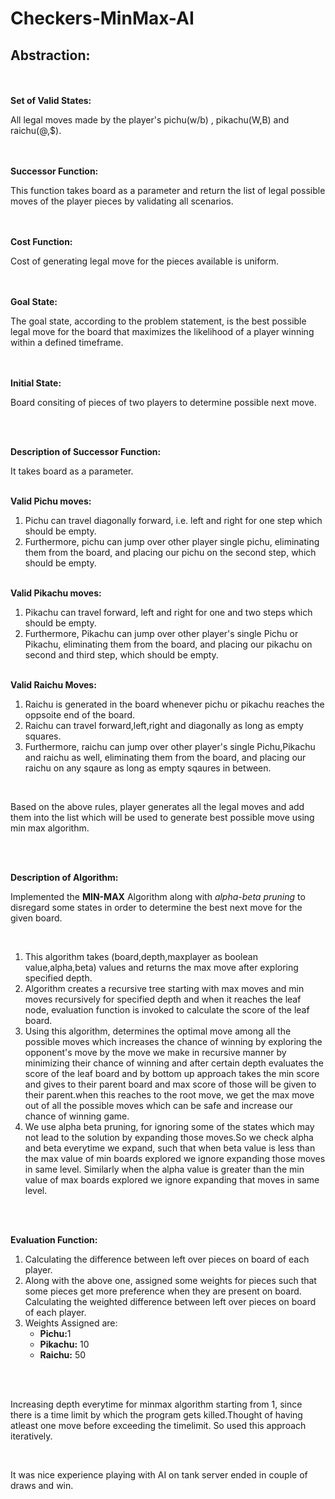 # Checkers-MinMax-AI
 
<h2>Abstraction:</h2><br><br>
<b>Set of Valid States: </b>
<p>All legal moves made by the player's pichu(w/b) , pikachu(W,B) and raichu(@,$).</p><br><br>
<b>Successor Function:</b>
<p>This function takes board as a parameter and return the list of legal possible moves of the player pieces by validating all scenarios.</p><br><br>
<b>Cost Function:</b>
<p>Cost of generating legal move for the pieces available is uniform.</p><br><br>
<b>Goal State:</b>
<p>The goal state, according to the problem statement, is the best possible legal move for the board that maximizes the likelihood of a player winning within a defined timeframe.</p><br><br>
<b>Initial State:</b>
<p>Board consiting of pieces of two players to determine possible next move.</p><br><br>

<b>Description of Successor Function:</b><br>
<p>It takes board as a parameter.</p><br>
<b>Valid Pichu moves:</b>
<ol>
<li>Pichu can travel diagonally forward, i.e. left and right for one step which should be empty.</li>
<li>Furthermore, pichu can jump over other player single pichu, eliminating them from the board, and placing our pichu on the second step, which should be empty.</li>
</ol><br>
<b>Valid Pikachu moves:</b>
<ol>
<li>Pikachu can travel forward, left and right for one and two steps which should be empty.</li>
<li>Furthermore, Pikachu can jump over other player's single Pichu or Pikachu, eliminating them from the board, and placing our pikachu on second and third step, which should be empty.</li>
</ol><br>
<b>Valid Raichu Moves:</b>
<ol>
<li>Raichu is generated in the board whenever pichu or pikachu reaches the oppsoite end of the board.</li>
<li>Raichu can travel forward,left,right and diagonally as long as empty squares.</li>
<li>Furthermore, raichu can jump over other player's single Pichu,Pikachu and raichu as well, eliminating them from the board, and placing our raichu on any sqaure as long as empty sqaures in between.</li>
</ol>
<br>
<p>Based on the above rules, player generates all the legal moves and add them into the list which will be used to generate best possible move using min max algorithm.</p><br><br> 


<b>Description of Algorithm:</b><br>
<p>Implemented the <b>MIN-MAX</b> Algorithm along with <i>alpha-beta pruning</i> to disregard some states in order to determine the best next move for the given board.</p><br>
<ol>
<li>This algorithm takes (board,depth,maxplayer as boolean value,alpha,beta) values and returns the max move after exploring specified depth.</li>
<li>Algorithm creates a recursive tree starting with max moves and min moves recursively for specified depth and when it reaches the leaf node, evaluation function is invoked to calculate the score of the leaf board.</li>
<li>Using this algorithm, determines the optimal move among all the possible moves which increases the chance of winning by exploring the opponent's move by the move we make in recursive manner by minimizing their chance of winning and after certain depth evaluates the score of the leaf board and by bottom up approach takes the min score and gives to their parent board and max score of those will be given to their parent.when this reaches to the root move, we get the max move out of all the possible moves which can be safe and increase our chance of winning game.</li>
<li>We use alpha beta pruning, for ignoring some of the states which may not lead to the solution by expanding those moves.So we check alpha and beta everytime we expand, such that when beta value is less than the max value of min boards explored we ignore expanding those moves in same level.
Similarly when the alpha value is greater than the min value of max boards explored we ignore expanding that moves in same level.</li>
</ol>

<bR><br>

<b>Evaluation Function:</b>
<br>
<ol>
<li>Calculating the difference between left over pieces on board of each player.</li>
<li>Along with the above one, assigned some weights for pieces such that some pieces get more preference when they are present on board.
Calculating the weighted difference between left over pieces on board of each player.</li>
<li>Weights Assigned are:
<ul>
<li><b>Pichu:</b>1</li>
<li><b>Pikachu:</b> 10</li>
<li><b>Raichu:</b> 50 </li>
</ul></li></ol><br><br>

<p>Increasing depth everytime for minmax algorithm starting from 1, since there is a time limit by which the program gets killed.Thought of having atleast one move before exceeding the timelimit. So used this approach iteratively.</p><br>
<p>It was nice experience playing with AI on tank server ended in couple of draws and win.</p>